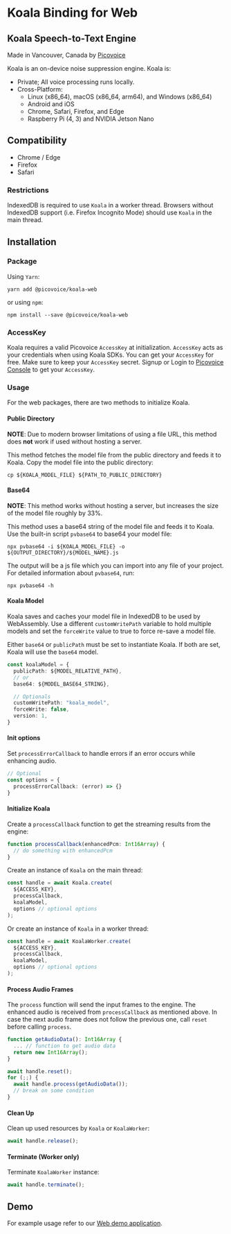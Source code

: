 # Koala Binding for Web

## Koala Speech-to-Text Engine

Made in Vancouver, Canada by [Picovoice](https://picovoice.ai)

Koala is an on-device noise suppression engine. Koala is:

- Private; All voice processing runs locally.
- Cross-Platform:
    - Linux (x86_64), macOS (x86_64, arm64), and Windows (x86_64)
    - Android and iOS
    - Chrome, Safari, Firefox, and Edge
    - Raspberry Pi (4, 3) and NVIDIA Jetson Nano

## Compatibility

- Chrome / Edge
- Firefox
- Safari

### Restrictions

IndexedDB is required to use `Koala` in a worker thread. Browsers without IndexedDB support
(i.e. Firefox Incognito Mode) should use `Koala` in the main thread.

## Installation

### Package

Using `Yarn`:

```console
yarn add @picovoice/koala-web
```

or using `npm`:

```console
npm install --save @picovoice/koala-web
```

### AccessKey

Koala requires a valid Picovoice `AccessKey` at initialization. `AccessKey` acts as your credentials when using Koala SDKs.
You can get your `AccessKey` for free. Make sure to keep your `AccessKey` secret.
Signup or Login to [Picovoice Console](https://console.picovoice.ai/) to get your `AccessKey`.

### Usage

For the web packages, there are two methods to initialize Koala.

#### Public Directory

**NOTE**: Due to modern browser limitations of using a file URL, this method does __not__ work if used without hosting a server.

This method fetches the model file from the public directory and feeds it to Koala. Copy the model file into the public directory:

```console
cp ${KOALA_MODEL_FILE} ${PATH_TO_PUBLIC_DIRECTORY}
```

#### Base64

**NOTE**: This method works without hosting a server, but increases the size of the model file roughly by 33%.

This method uses a base64 string of the model file and feeds it to Koala. Use the built-in script `pvbase64` to
base64 your model file:

```console
npx pvbase64 -i ${KOALA_MODEL_FILE} -o ${OUTPUT_DIRECTORY}/${MODEL_NAME}.js
```

The output will be a js file which you can import into any file of your project. For detailed information about `pvbase64`,
run:

```console
npx pvbase64 -h
```

#### Koala Model

Koala saves and caches your model file in IndexedDB to be used by WebAssembly. Use a different `customWritePath` variable
to hold multiple models and set the `forceWrite` value to true to force re-save a model file.

Either `base64` or `publicPath` must be set to instantiate Koala. If both are set, Koala will use the `base64` model.

```typescript
const koalaModel = {
  publicPath: ${MODEL_RELATIVE_PATH},
  // or
  base64: ${MODEL_BASE64_STRING},

  // Optionals
  customWritePath: "koala_model",
  forceWrite: false,
  version: 1,
}
```

#### Init options

Set `processErrorCallback` to handle errors if an error occurs while enhancing audio.

```typescript
// Optional
const options = {
  processErrorCallback: (error) => {}
}
```

#### Initialize Koala

Create a `processCallback` function to get the streaming results from the engine:

```typescript
function processCallback(enhancedPcm: Int16Array) {
  // do something with enhancedPcm
}
```

Create an instance of `Koala` on the main thread:

```typescript
const handle = await Koala.create(
  ${ACCESS_KEY},
  processCallback,
  koalaModel,
  options // optional options
);
```

Or create an instance of `Koala` in a worker thread:

```typescript
const handle = await KoalaWorker.create(
  ${ACCESS_KEY},
  processCallback,
  koalaModel,
  options // optional options
);
```

#### Process Audio Frames

The `process` function will send the input frames to the engine.
The enhanced audio is received from `processCallback` as mentioned above.
In case the next audio frame does not follow the previous one, call `reset` before calling `process`.

```typescript
function getAudioData(): Int16Array {
  ... // function to get audio data
  return new Int16Array();
}

await handle.reset();
for (;;) {
  await handle.process(getAudioData());
  // break on some condition
}
```

#### Clean Up

Clean up used resources by `Koala` or `KoalaWorker`:

```typescript
await handle.release();
```

#### Terminate (Worker only)

Terminate `KoalaWorker` instance:

```typescript
await handle.terminate();
```

## Demo

For example usage refer to our [Web demo application](https://github.com/Picovoice/koala/tree/main/demo/web).
